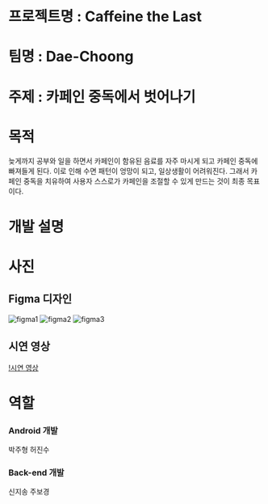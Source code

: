# 프로젝트명 : Caffeine the Last

# 팀명 : Dae-Choong

# 주제 : 카페인 중독에서 벗어나기

# 목적
늦게까지 공부와 일을 하면서 카페인이 함유된 음료를 자주 마시게 되고 카페인 중독에 빠져들게 된다.
이로 인해 수면 패턴이 엉망이 되고, 일상생활이 어려워진다.
그래서 카페인 중독을 치유하여 사용자 스스로가 카페인을 조절할 수 있게 만드는 것이 최종 목표이다. 
# 개발 설명

# 사진
## Figma 디자인
![figma1](https://github.com/Haedal-Appdong-Hackathon/04_dae_choong/assets/82032792/86aa9afa-a7bc-4381-b252-8e486f09ce77)
![figma2](https://github.com/Haedal-Appdong-Hackathon/04_dae_choong/assets/82032792/963a92d8-67ed-4be3-923b-205102fea105)
![figma3](https://github.com/Haedal-Appdong-Hackathon/04_dae_choong/assets/82032792/a614e6dd-0312-48d4-b4e5-608434895153)

## 시연 영상
[!시연 영상](https://youtube.com/shorts/W_Ilg3-3xl0?feature=share)

# 역할
### Android 개발
박주형 허진수
### Back-end 개발
신지송 주보경
